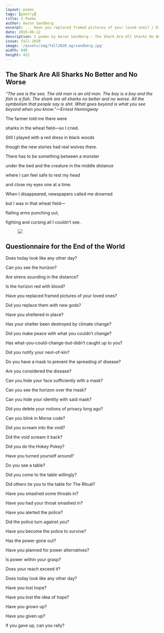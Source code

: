 ```yaml
---
layout: poems
tags: [poetry]
title: 2 Poems
author: Aaron Sandberg
excerpt: ... Have you replaced framed pictures of your loved ones? / Did you replace them with new gods? ...
date: 2019-06-12
description: 2 poems by Aaron Sandberg – The Shark Are All Sharks No Better and No Worse, Questionnaire for the End of the World
issue: fall-2020
image: '/assets/img/fall2020_og/sandberg.jpg'
width: 640
height: 422
---
```


## The Shark Are All Sharks No Better and No Worse


<p><em>“The sea is the sea. The old man is an old man. The boy is a boy and the fish is a fish. The shark are all sharks no better and no worse. All the symbolism that people say is shit. What goes beyond is what you see beyond when you know.”—Ernest Hemingway</em></p>


<div class="stanza">
<p class="poemline">The farmer told me there were</p>
<p class="poemline">sharks in the wheat field—so I cried.</p>
</div>
<div class="stanza">
<p class="poemline">Still I played with a red dress in black woods</p>
<p class="poemline">though the new stories had real wolves there.</p>
</div>
<div class="stanza">
<p class="poemline">There has to be something between a monster</p>
<p class="poemline">under the bed and the creature in the middle distance</p>
</div>
<div class="stanza">
<p class="poemline">where I can feel safe to rest my head</p>
<p class="poemline">and close my eyes one at a time.</p>
</div>
<div class="stanza">
<p class="poemline">When I disappeared, newspapers called me drowned</p>
<p class="poemline">but I was in that wheat field—</p>
</div>
<div class="stanza">
<p class="poemline">flailing arms punching out,</p>
<p class="poemline">fighting and cursing all I couldn’t see.</p>
</div>

<figure class="my-5 py-3">
  <img src="{{ '/assets/img/seperator.png' | prepend: site.baseurl }}" class="d-block" style="max-height:15px;" />
</figure>


## Questionnaire for the End of the World

<div class="stanza">
<p class="poemline">Does today look like any other day?</p>
<p class="poemline jahn-indent">Can you see the horizon?</p>
<p class="poemline">Are sirens sounding in the distance?</p>
<p class="poemline jahn-indent">Is the horizon red with blood?</p>
<p class="poemline">Have you replaced framed pictures of your loved ones?</p>
<p class="poemline jahn-indent">Did you replace them with new gods?</p>
<p class="poemline">Have you sheltered in place?</p>
<p class="poemline jahn-indent">Has your shelter been destroyed by climate change?</p>
<p class="poemline">Did you make peace with what you couldn’t change?</p>
<p class="poemline jahn-indent">Has what-you-could-change-but-didn’t caught up to you?</p>
<p class="poemline">Did you notify your next-of-kin?</p>
<p class="poemline jahn-indent">Do you have a mask to prevent the spreading of disease?</p>
<p class="poemline">Are you considered the disease?</p>
<p class="poemline jahn-indent">Can you hide your face sufficiently with a mask?</p>
<p class="poemline">Can you see the horizon over the mask?</p>
<p class="poemline jahn-indent">Can you hide your identity with said mask?</p>
<p class="poemline">Did you delete your notions of privacy long ago?</p>
<p class="poemline jahn-indent">Can you blink in Morse code?</p>
<p class="poemline">Did you scream into the void?</p>
<p class="poemline jahn-indent">Did the void scream it back?</p>
<p class="poemline">Did you do the Hokey Pokey?</p>
<p class="poemline jahn-indent">Have you turned yourself around?</p>
<p class="poemline">Do you see a table?</p>
<p class="poemline jahn-indent">Did you come to the table willingly?</p>
<p class="poemline">Did others tie you to the table for The Ritual?</p>
<p class="poemline jahn-indent">Have you smashed some throats in?</p>
<p class="poemline">Have you had your throat smashed in?</p>
<p class="poemline jahn-indent">Have you alerted the police?</p>
<p class="poemline">Did the police turn against you?</p>
<p class="poemline jahn-indent">Have you become the police to survive?</p>
<p class="poemline">Has the power gone out?</p>
<p class="poemline jahn-indent">Have you planned for power alternatives?</p>
<p class="poemline">Is power within your grasp?</p>
<p class="poemline jahn-indent">Does your reach exceed it?</p>
<p class="poemline">Does today look like any other day?</p>
<p class="poemline jahn-indent">Have you lost hope?</p>
<p class="poemline">Have you lost the idea of hope?</p>
<p class="poemline jahn-indent">Have you grown up?</p>
<p class="poemline">Have you given up?</p>
<p class="poemline jahn-indent">If you gave up, can you rally?</p>
</div>

